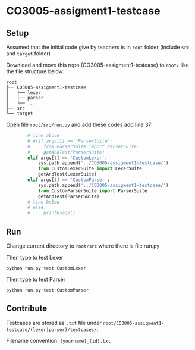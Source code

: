 # CO3005-assigment1-testcase

## Setup

Assumed that the initial code give by teachers is in `root` folder (include `src` and `target` folder)

Download and move this repo (CO3005-assigment1-testcase) to `root/` like the file structure below:

    root
    ├── CO3005-assigment1-testcase
    │   ├── lexer
    │   ├── parser
    │   └── ...
    ├── src
    └── target

Open file `root/src/run.py` and add these codes add line 37:

```python
        # line above
        # elif argv[1] == 'ParserSuite':
        #     from ParserSuite import ParserSuite
        #     getAndTest(ParserSuite)
        elif argv[1] == 'CustomLexer':
            sys.path.append('../CO3005-assigment1-testcase/')
            from CustomLexerSuite import LexerSuite
            getAndTest(LexerSuite)
        elif argv[1] == 'CustomParser':     
            sys.path.append('../CO3005-assigment1-testcase/')
            from CustomParserSuite import ParserSuite  
            getAndTest(ParserSuite)
        # line below
        # else:
        #     printUsage()
```

## Run

Change current directory to `root/src` where there is file run.py

Then type to test Lexer

    python run.py test CustomLexer

Then type to test Parser

    python run.py test CustomParser



## Contribute

Testcases are stored as `.txt` file under `root/CO3005-assigment1-testcase/(lexer|parser)/testcases/`.

Filename convention: `{yourname}_{id}.txt`